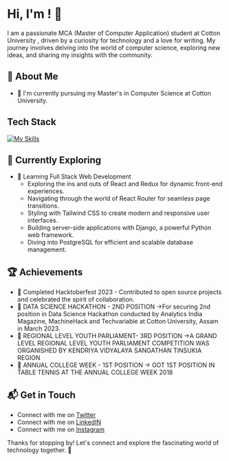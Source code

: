 # Hi, I'm <GAURAV CHETTRI>! 👋

I am a passionate MCA (Master of Computer Application) student at Cotton University , driven by a curiosity for technology and a love for writing. My journey involves delving into the world of computer science, exploring new ideas, and sharing my insights with the community.

## 🚀 About Me

- 🔭 I'm currently pursuing my Master's in Computer Science at Cotton University.
## Tech Stack
[![My Skills](https://skillicons.dev/icons?i=js,html,css,wasm,discord,bots,devto,docker,express,fastapi,figma,firebase,gcp,git,github,githubactions,gitlab,gmail,go,heroku,htmx,ai,js,jquery,kali,laravel,linkedin,linux,materialui,mongodb,mysql,nginx,nodejs,npm,ps,php,postman,powershell,py,pycharm,replit,sqlite,stackoverflow,ts,ubuntu,vscode,webpack,wordpress)](https://skillicons.dev)

## 🌱 Currently Exploring

- 🚀 Learning Full Stack Web Development
  - Exploring the ins and outs of React and Redux for dynamic front-end experiences.
  - Navigating through the world of React Router for seamless page transitions.
  - Styling with Tailwind CSS to create modern and responsive user interfaces.
  - Building server-side applications with Django, a powerful Python web framework.
  - Diving into PostgreSQL for efficient and scalable database management.

 ## 🏆 Achievements

- 🌟 Completed Hacktoberfest 2023 - Contributed to open source projects and celebrated the spirit of collaboration.
- 🌟 DATA SCIENCE HACKATHON - 2ND POSITION ->For securing 2nd position in Data Science Hackathon conducted by Analytics India Magazine, MachineHack and Techvariable at Cotton 
     University,  Assam in March 2023.
- 🌟 REGIONAL LEVEL YOUTH PARLIAMENT- 3RD POSITION ->A GRAND LEVEL REGIONAL LEVEL YOUTH PARLIAMENT COMPETITION WAS ORGANISHED BY KENDRIYA VIDYALAYA SANGATHAN TINSUKIA REGION
- 🌟 ANNUAL COLLEGE WEEK - 1ST POSITION -> GOT 1ST POSITION IN TABLE TENNIS AT THE ANNUAL COLLEGE WEEK 2018



## 📬 Get in Touch

- Connect with me on [Twitter](https://twitter.com/GAURAVHARDY1)
- Connect with me on [LinkedIN](https://www.linkedin.com/in/gauravchettri)
- Connect with me on [Instagram](https://www.instagram.com/gauravchettris/)

Thanks for stopping by! Let's connect and explore the fascinating world of technology together. 🚀

